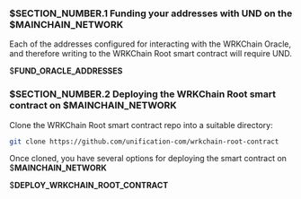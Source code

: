 ### $__SECTION_NUMBER__.1 Funding your addresses with UND on the $__MAINCHAIN_NETWORK__

Each of the addresses configured for interacting with the WRKChain Oracle, and therefore
writing to the WRKChain Root smart contract will require UND.

$__FUND_ORACLE_ADDRESSES__

### $__SECTION_NUMBER__.2 Deploying the WRKChain Root smart contract on $__MAINCHAIN_NETWORK__

Clone the WRKChain Root smart contract repo into a suitable directory:

```bash
git clone https://github.com/unification-com/wrkchain-root-contract
```

Once cloned, you have several options for deploying the smart contract on $__MAINCHAIN_NETWORK__

$__DEPLOY_WRKCHAIN_ROOT_CONTRACT__